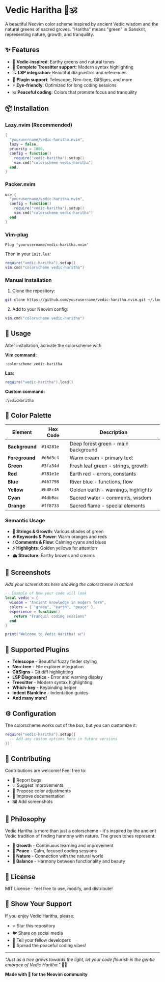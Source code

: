 # Vedic Haritha 🌿🕉️

A beautiful Neovim color scheme inspired by ancient Vedic wisdom and the natural greens of sacred groves. "Haritha" means "green" in Sanskrit, representing nature, growth, and tranquility.

## ✨ Features

- 🌿 **Vedic-inspired**: Earthy greens and natural tones
- 🎨 **Complete Treesitter support**: Modern syntax highlighting
- 🔍 **LSP integration**: Beautiful diagnostics and references
- 📱 **Plugin support**: Telescope, Neo-tree, GitSigns, and more
- ⚡ **Eye-friendly**: Optimized for long coding sessions
- 🕉️ **Peaceful coding**: Colors that promote focus and tranquility

## 📦 Installation

### Lazy.nvim (Recommended)

```lua
{
  "yourusername/vedic-haritha.nvim",
  lazy = false,
  priority = 1000,
  config = function()
    require("vedic-haritha").setup()
    vim.cmd("colorscheme vedic-haritha")
  end,
}
```

### Packer.nvim

```lua
use {
  "yourusername/vedic-haritha.nvim",
  config = function()
    require("vedic-haritha").setup()
    vim.cmd("colorscheme vedic-haritha")
  end
}
```

### Vim-plug

```vim
Plug 'yourusername/vedic-haritha.nvim'
```

Then in your `init.lua`:

```lua
require("vedic-haritha").setup()
vim.cmd("colorscheme vedic-haritha")
```

### Manual Installation

1. Clone the repository:

```bash
git clone https://github.com/yourusername/vedic-haritha.nvim.git ~/.local/share/nvim/site/pack/plugins/start/vedic-haritha.nvim
```

2. Add to your Neovim config:

```lua
vim.cmd("colorscheme vedic-haritha")
```

## 🚀 Usage

After installation, activate the colorscheme with:

**Vim command:**

```vim
:colorscheme vedic-haritha
```

**Lua:**

```lua
require("vedic-haritha").load()
```

**Custom command:**

```vim
:VedicHaritha
```

## 🎨 Color Palette

| Element        | Hex Code  | Description                         |
| -------------- | --------- | ----------------------------------- |
| **Background** | `#14281e` | Deep forest green - main background |
| **Foreground** | `#d6d3c4` | Warm cream - primary text           |
| **Green**      | `#3fa34d` | Fresh leaf green - strings, growth  |
| **Red**        | `#781e1e` | Earth red - errors, constants       |
| **Blue**       | `#467798` | River blue - functions, flow        |
| **Yellow**     | `#b48c46` | Golden earth - warnings, highlights |
| **Cyan**       | `#4db6ac` | Sacred water - comments, wisdom     |
| **Orange**     | `#ff8733` | Sacred flame - special elements     |

### Semantic Usage

- **🌱 Strings & Growth**: Various shades of green
- **🔥 Keywords & Power**: Warm oranges and reds
- **💧 Comments & Flow**: Calming cyans and blues
- **⚡ Highlights**: Golden yellows for attention
- **🏔️ Structure**: Earthy browns and creams

## 📸 Screenshots

_Add your screenshots here showing the colorscheme in action!_

```lua
-- Example of how your code will look
local vedic = {
  wisdom = "Ancient knowledge in modern form",
  colors = { "green", "earth", "peace" },
  experience = function()
    return "Tranquil coding sessions"
  end
}

print("Welcome to Vedic Haritha! 🕉️")
```

## 🎯 Supported Plugins

- **Telescope** - Beautiful fuzzy finder styling
- **Neo-tree** - File explorer integration
- **GitSigns** - Git diff highlighting
- **LSP Diagnostics** - Error and warning display
- **Treesitter** - Modern syntax highlighting
- **Which-key** - Keybinding helper
- **Indent Blankline** - Indentation guides
- **And many more!**

## ⚙️ Configuration

The colorscheme works out of the box, but you can customize it:

```lua
require("vedic-haritha").setup({
  -- Add any custom options here in future versions
})
```

## 🤝 Contributing

Contributions are welcome! Feel free to:

- 🐛 Report bugs
- 💡 Suggest improvements
- 🎨 Propose color adjustments
- 📝 Improve documentation
- 🖼️ Add screenshots

## 🙏 Philosophy

Vedic Haritha is more than just a colorscheme - it's inspired by the ancient Vedic tradition of finding harmony with nature. The green tones represent:

- **🌿 Growth** - Continuous learning and improvement
- **🧘 Peace** - Calm, focused coding sessions
- **🌱 Nature** - Connection with the natural world
- **💚 Balance** - Harmony between functionality and beauty

## 📜 License

MIT License - feel free to use, modify, and distribute!

## 🌟 Show Your Support

If you enjoy Vedic Haritha, please:

- ⭐ Star this repository
- 🐦 Share on social media
- 💬 Tell your fellow developers
- 🙏 Spread the peaceful coding vibes!

---

_"Just as a tree grows towards the light, let your code flourish in the gentle embrace of Vedic Haritha."_ 🌳✨

**Made with 💚 for the Neovim community**
